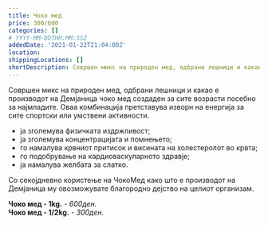 ```yaml
---
title: Чоко мед
price: 300/600
categories: []
# YYYY-MM-DDTHH:MM:SSZ
addedDate: '2021-01-22T21:04:00Z'
location:
shippingLocations: []
shortDescription: Совршен микс на природен мед, одбрани лешници и какао
---
```


Совршен микс на природен мед, одбрани лешници и какао е производот на Демјаница чоко мед создаден за сите возрасти посебно за најмладите. Оваа комбинација претставува изворн на енергија за сите спортски или умствени активности.

- ја зголемува физичката издржливост; 
- ја зголемува концентрацијата и помнењето;
- го намалува крвниот притисок и висината на холестеролот во крвта; 
- го подобрување на кардиоваскуларното здравје; 
- ја намалува желбата за слатко.
 
Со секојдневно користење на ЧокоМед како што е производот на Демјаница му овозможувате благородно дејство на целиот организам.

**Чоко мед - 1kg.** - *600ден.* 
</br>
**Чоко мед - 1/2kg.** - *300ден.*